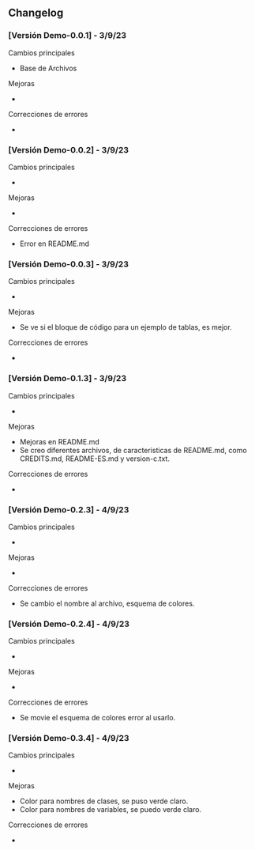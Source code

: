 ## Changelog
### [Versión Demo-0.0.1] - 3/9/23

Cambios principales

- Base de Archivos

Mejoras

-

Correcciones de errores

-

### [Versión Demo-0.0.2] - 3/9/23

Cambios principales

- 

Mejoras

-

Correcciones de errores

- Error en README.md

### [Versión Demo-0.0.3] - 3/9/23

Cambios principales

- 

Mejoras

- Se ve si el bloque de código para un ejemplo de tablas, es mejor.

Correcciones de errores

- 

### [Versión Demo-0.1.3] - 3/9/23

Cambios principales

- 

Mejoras

- Mejoras en README.md
- Se creo diferentes archivos, de caracteristicas de README.md, como CREDITS.md, README-ES.md y version-c.txt.

Correcciones de errores

- 

### [Versión Demo-0.2.3] - 4/9/23

Cambios principales

- 

Mejoras

- 

Correcciones de errores

- Se cambio el nombre al archivo, esquema de colores.

### [Versión Demo-0.2.4] - 4/9/23

Cambios principales

- 

Mejoras

- 

Correcciones de errores

- Se movie el esquema de colores error al usarlo.

### [Versión Demo-0.3.4] - 4/9/23

Cambios principales

- 

Mejoras

- Color para nombres de clases, se puso verde claro.
- Color para nombres de variables, se puedo verde claro.


Correcciones de errores

- 
